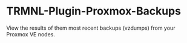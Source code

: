# TRMNL-Plugin-Proxmox-Backups
View the results of them most recent backups (vzdumps) from your Proxmox VE nodes.
